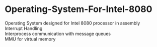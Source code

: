 # Operating-System-For-Intel-8080
Operating System designed for Intel 8080 processor in assembly\
Interrupt Handling\
Interprocess communication with message queues\
MMU for virtual memory 
